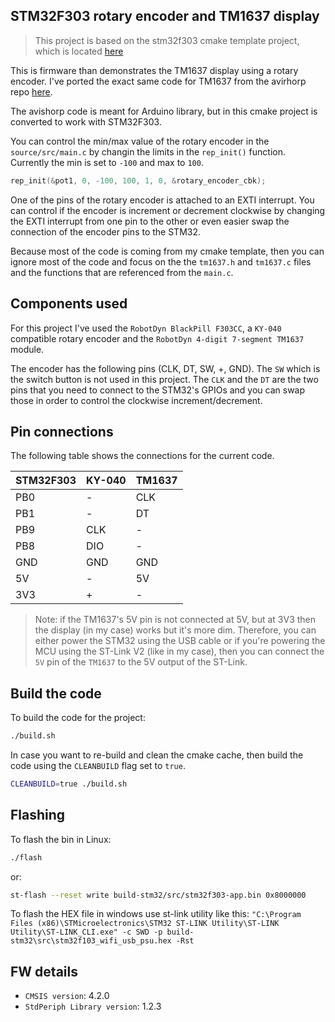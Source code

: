 STM32F303 rotary encoder and TM1637 display
----

> This project is based on the stm32f303 cmake template project,
which is located [here](https://bitbucket.org/dimtass/stm32f303-cmake-template/src/master/)

This is firmware than demonstrates the TM1637 display using a
rotary encoder. I've ported the exact same code for TM1637 from
the avirhorp repo [here](https://github.com/avishorp/TM1637).

The avishorp code is meant for Arduino library, but in this cmake
project is converted to work with STM32F303.

You can control the min/max value of the rotary encoder in the
`source/src/main.c` by changin the limits in the `rep_init()`
function. Currently the min is set to `-100` and max to `100`.

```cpp
rep_init(&pot1, 0, -100, 100, 1, 0, &rotary_encoder_cbk);
```

One of the pins of the rotary encoder is attached to an EXTI interrupt.
You can control if the encoder is increment or decrement clockwise by
changing the EXTI interrupt from one pin to the other or even easier
swap the connection of the encoder pins to the STM32.

Because most of the code is coming from my cmake template, then you
can ignore most of the code and focus on the the `tm1637.h` and
`tm1637.c` files and the functions that are referenced from the `main.c`.

## Components used
For this project I've used the `RobotDyn BlackPill F303CC`, a `KY-040`
compatible rotary encoder and the `RobotDyn 4-digit 7-segment TM1637`
module.

The encoder has the following pins (CLK, DT, SW, +, GND). The `SW` which
is the switch button is not used in this project. The `CLK` and the `DT`
are the two pins that you need to connect to the STM32's GPIOs and you
can swap those in order to control the clockwise increment/decrement.

## Pin connections
The following table shows the connections for the current code.

STM32F303 | KY-040 | TM1637
-|-|-
PB0 | - | CLK
PB1 | - | DT
PB9 | CLK | -
PB8 | DIO | -
GND | GND | GND
5V | - | 5V
3V3 | + | -

> Note: if the TM1637's 5V pin is not connected at 5V, but at 3V3 then
the display (in my case) works but it's more dim. Therefore, you can
either power the STM32 using the USB cable or if you're powering the
MCU using the ST-Link V2 (like in my case), then you can connect the
`5V` pin of the `TM1637` to the 5V output of the ST-Link.

## Build the code
To build the code for the project:
```sh
./build.sh
```

In case you want to re-build and clean the cmake cache, then build
the code using the `CLEANBUILD` flag set to `true`.
```sh
CLEANBUILD=true ./build.sh
```

## Flashing
To flash the bin in Linux:
```sh
./flash
```

or:
```sh
st-flash --reset write build-stm32/src/stm32f303-app.bin 0x8000000
```

To flash the HEX file in windows use st-link utility like this:
```"C:\Program Files (x86)\STMicroelectronics\STM32 ST-LINK Utility\ST-LINK Utility\ST-LINK_CLI.exe" -c SWD -p build-stm32\src\stm32f103_wifi_usb_psu.hex -Rst```


## FW details
* `CMSIS version`: 4.2.0
* `StdPeriph Library version`: 1.2.3


